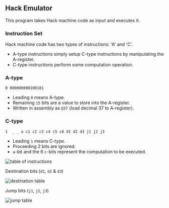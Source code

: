 ## Hack Emulator

This program takes Hack machine code as input and executes it.

### Instruction Set

Hack machine code has two types of instructions: 'A' and 'C'.

- A-type instructions simply setup C-type instructions by manipulating the
  A-register.
- C-type instructions perform some computation operation.

### A-type

```
0 000000000100101
```

- Leading `0` means A-type.
- Remaining `15` bits are a value to store into the A-register.
- Written in assembly as `@37` (load decimal 37 to A-register).

### C-type

```
1  _ _ a c1 c2 c3 c4 c5 c6 d1 d2 d3 j1 j2 j3
```

- Leading `1` means C-type.
- Proceeding 2 bits are ignored.
- `a`-bit and the 6 `c`-bits represent the computation to be executed.

![table of instructions](https://imgur.com/a/4V2XiXn)

Destination bits (`d1`, `d2` & `d3`)

![destination table](https://imgur.com/a/BXtrF18)

Jump bits (`j1`, `j2`, `j3`)

![jump table](https://imgur.com/a/GzdEGQ9)
